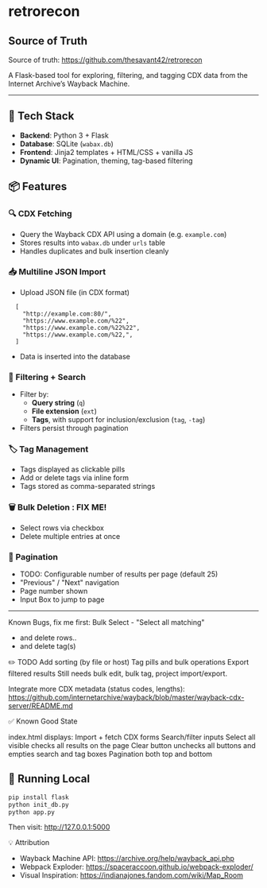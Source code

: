 # retrorecon


## Source of Truth
Source of truth: https://github.com/thesavant42/retrorecon



A Flask-based tool for exploring, filtering, and tagging CDX data from the Internet Archive’s Wayback Machine.


---

## 🔧 Tech Stack

- **Backend**: Python 3 + Flask
- **Database**: SQLite (`wabax.db`)
- **Frontend**: Jinja2 templates + HTML/CSS + vanilla JS
- **Dynamic UI**: Pagination, theming, tag-based filtering


## 📦 Features

### 🔍 CDX Fetching
- Query the Wayback CDX API using a domain (e.g. `example.com`)
- Stores results into `wabax.db` under `urls` table
- Handles duplicates and bulk insertion cleanly

### 📥 Multiline JSON Import
- Upload JSON file (in CDX format)
```
  [
    "http://example.com:80/",
    "https://www.example.com/%22",
    "https://www.example.com/%22%22",
    "https://www.example.com/%22,",
  ]
```
- Data is inserted into the database

### 🧩 Filtering + Search
- Filter by:
  - **Query string** (`q`)
  - **File extension** (`ext`)
  - **Tags**, with support for inclusion/exclusion (`tag`, `-tag`)
- Filters persist through pagination

### 🏷️ Tag Management
- Tags displayed as clickable pills
- Add or delete tags via inline form
- Tags stored as comma-separated strings

### 🗑️ Bulk Deletion : FIX ME!
- Select rows via checkbox
- Delete multiple entries at once

### 📄 Pagination
- TODO: Configurable number of results per page (default 25)
- "Previous" / "Next" navigation
- Page number shown
- Input Box to jump to page

---

Known Bugs, fix me first:
Bulk Select - "Select all matching"
  - and delete rows..
  - and delete tag(s)

✏️ TODO 
Add sorting (by file or host)
Tag pills and bulk operations
Export filtered results
Still needs bulk edit, bulk tag, project import/export.

Integrate more CDX metadata (status codes, lengths): https://github.com/internetarchive/wayback/blob/master/wayback-cdx-server/README.md



✅ Known Good State


index.html displays:
Import + fetch CDX forms
Search/filter inputs
Select all visible checks all results on the page
Clear button unchecks all buttons and empties search and tag boxes
Pagination both top and bottom


## 🧪 Running Local

```bash
pip install flask
python init_db.py
python app.py
```
Then visit: http://127.0.0.1:5000


💡 Attribution

- Wayback Machine API:   https://archive.org/help/wayback_api.php
- Webpack Exploder:      https://spaceraccoon.github.io/webpack-exploder/
- Visual Inspiration:    https://indianajones.fandom.com/wiki/Map_Room

